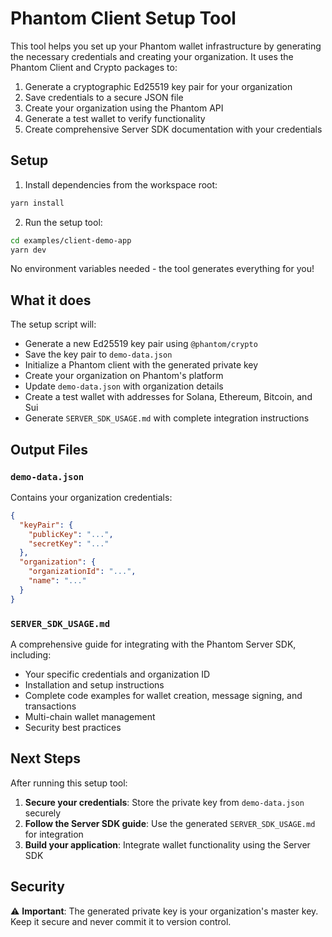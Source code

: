 # Phantom Client Setup Tool

This tool helps you set up your Phantom wallet infrastructure by generating the necessary credentials and creating your organization. It uses the Phantom Client and Crypto packages to:

1. Generate a cryptographic Ed25519 key pair for your organization
2. Save credentials to a secure JSON file
3. Create your organization using the Phantom API
4. Generate a test wallet to verify functionality
5. Create comprehensive Server SDK documentation with your credentials

## Setup

1. Install dependencies from the workspace root:

```bash
yarn install
```

2. Run the setup tool:

```bash
cd examples/client-demo-app
yarn dev
```

No environment variables needed - the tool generates everything for you!

## What it does

The setup script will:

- Generate a new Ed25519 key pair using `@phantom/crypto`
- Save the key pair to `demo-data.json`
- Initialize a Phantom client with the generated private key
- Create your organization on Phantom's platform
- Update `demo-data.json` with organization details
- Create a test wallet with addresses for Solana, Ethereum, Bitcoin, and Sui
- Generate `SERVER_SDK_USAGE.md` with complete integration instructions

## Output Files

### `demo-data.json`

Contains your organization credentials:

```json
{
  "keyPair": {
    "publicKey": "...",
    "secretKey": "..."
  },
  "organization": {
    "organizationId": "...",
    "name": "..."
  }
}
```

### `SERVER_SDK_USAGE.md`

A comprehensive guide for integrating with the Phantom Server SDK, including:

- Your specific credentials and organization ID
- Installation and setup instructions
- Complete code examples for wallet creation, message signing, and transactions
- Multi-chain wallet management
- Security best practices

## Next Steps

After running this setup tool:

1. **Secure your credentials**: Store the private key from `demo-data.json` securely
2. **Follow the Server SDK guide**: Use the generated `SERVER_SDK_USAGE.md` for integration
3. **Build your application**: Integrate wallet functionality using the Server SDK

## Security

⚠️ **Important**: The generated private key is your organization's master key. Keep it secure and never commit it to version control.
